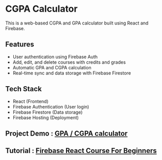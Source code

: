 # CGPA Calculator

This is a web-based CGPA and GPA calculator built using React and Firebase.

## Features

- User authentication using Firebase Auth
- Add, edit, and delete courses with credits and grades
- Automatic GPA and CGPA calculation
- Real-time sync and data storage with Firebase Firestore

## Tech Stack

- React (Frontend)
- Firebase Authentication (User login)
- Firebase Firestore (Data storage)
- Firebase Hosting (Deployment)  

## Project Demo : [GPA / CGPA calculator](https://mynotes-c42c2.web.app/)  

## Tutorial : [Firebase React Course For Beginners](https://www.youtube.com/watch?v=2hR-uWjBAgw)



